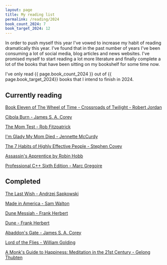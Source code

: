 ```yaml
---
layout: page
title: My reading list
permalink: /reading/2024
book_count_2024: 7
book_target_2024: 12
---
```


In order to push myself this year I've vowed to increase my habit of reading dramatically this year.  I've found that in the past number of years I've been consuming a lot of social media, blog articles and news websites.  I've promised myself to start reading a lot more literature and finally complete a lot of the books that have been sitting on my bookshelf for some time now.

I've only read {{ page.book_count_2024 }} out of {{ page.book_target_2024}} books that I intend to finish in 2024.

## Currently reading

[Book Eleven of The Wheel of Time - Crossroads of Twilight  - Robert Jordan]()

[Cibola Burn - James S. A. Corey]()

[The Mom Test - Rob Fitzpatrick]()

[I'm Glady My Mom Died - Jennette McCurdy]()

[The 7 Habits of Highly Effective People - Stephen Covey]()

[Assassin's Apprentice by Robin Hobb]()

[Professional C++ Sixth Edition - Marc Gregoire]()

## Completed

[The Last Wish - Andrzej Sapkowski]()

[Made in America - Sam Walton]()

[Dune Messiah - Frank Herbert]()

[Dune - Frank Herbert]()

[Abaddon's Gate - James S. A. Corey]()

[Lord of the Flies - William Golding]()

[A Monk's Guide to Happiness: Meditation in the 21st Century - Gelong Thubten]()

